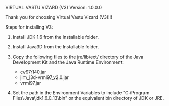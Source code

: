 VIRTUAL VASTU VIZARD (V3)
Version: 1.0.0.0

Thank you for choosing Virtual Vastu Vizard (V3)!!!

Steps for installing V3:

1. Install JDK 1.6 from the Installable folder.

2. Install Java3D from the Installable folder.

3. Copy the following files to the jre/lib/ext/ directory of the Java Development Kit and the Java Runtime Environment:

	- cv97r140.jar
	- jim_j3d-vrml97_v2.0.jar
	- vrml97.jar
      
4. Set the path in the Environment Variables to include "C:\Program Files\Java\jdk1.6.0_13\bin" or the equivalent bin directory of JDK or JRE.
